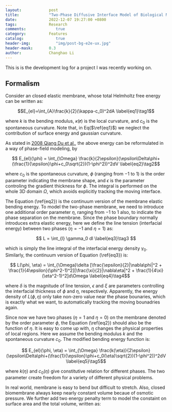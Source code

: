 ```yaml
---
layout:            post
title:             "Two-Phase Diffusive Interface Model of Biological Membranes"
date:              2022-12-07 19:27:00 +0800
tags:              Research
comments:			  true
category:          Features
catalog:    		  true
header-img: 		  "img/post-bg-e2e-ux.jpg"
header-mask:       0.3
author:            Changhao Li
---
```


This is is the development log for a project I was recently working on.

## Formalism

Consider an closed elastic membrane, whose total Helmholtz free energy can be written as:

$$E_{el}=\int_{A}\frac{k}{2}(\kappa-c_0)^2dA \label{eq1}\tag1$$

where $k$ is the bending modulus, $\kappa(\mathbf{r})$ is the local curvature, and $c_0$ is the spontaneous curvature. Note that, in Eq($\ref{eq1}$) we neglect the contribution of surface energy and gaussian curvature.

As stated in [2008 Qiang Du et al.](https://link.springer.com/article/10.1007/s00285-007-0118-2), the above energy can be reformulated in a way of phase-field modeling, by

$$ E_{el}(\phi) = \int_{\Omega} \frac{k}{2\epsilon}(\epsilon\Delta\phi+(\frac{1}{\epsilon}\phi+c_0\sqrt{2})(1-\phi^2))^2dV \label{eq2}\tag2$$

where $c_0$ is the spontaneous curvature, $\phi$ (ranging from $-1$ to $1$) is the order parameter indicating the membrane shape, and $\epsilon$ is the parameter controling the gradient thickness for $\phi$. The integral is performed on the whole 3D domain $\Omega$, which avoids explicitly tracking the moving interface.

The Equation (\ref{eq2}) is the continuum version of the membrane elastic bending energy. To model the two-phase membrane, we need to introduce one additional order parameter $\eta$, ranging from $-1$ to $1$ also, to indicate the phase separation on the membrane. Since the phase boundary normally introduces extra elastic energy, here we define the line tension (interfacial energy) between two phases ($\eta = -1$ and $\eta = 1$) as:

$$ L = \int_{l} \gamma_0 dl \label{eq3}\tag3 $$

which is simply the line integral of the interfacial energy density $\gamma_0$. Similarly, the continuum version of Equation (\ref{eq3}) is:

$$ L(\phi, \eta) = \int_{\Omega}\delta [\frac{\epsilon}{2}|\nabla\phi|^2 + \frac{1}{4\epsilon}(\phi^2-1)^2][\frac{\xi}{2}|\nabla\eta|^2 + \frac{1}{4\xi}(\eta^2-1)^2]d\Omega \label{eq4}\tag4$$

where $\delta$ is the magnitude of line tension, $\epsilon$ and $\xi$ are   parameters controlling the interfacial thickness of $\phi$ and $\eta$, respectively. Apparently, the energy density of $L(\phi, \eta)$ only take non-zero value near the phase bounaries, which is exactly what we want, to automatically tracking the moving bounadries again.

Since now we have two phases ($\eta=1$ and $\eta=0$) on the membrane denoted by the order parameter $\phi$, the Equation (\ref{eq2}) should also be the function of $\eta$. It is easy to come up with, $\eta$ changes the physical properties of local regions. Here we assume the bending modulus $k$ and the spontaneous curvature $c_0$. The modified bending energy function is:

$$ E_{el}(\phi, \eta) = \int_{\Omega} \frac{k(\eta)}{2\epsilon}(\epsilon\Delta\phi+(\frac{1}{\epsilon}\phi+c_0(\eta)\sqrt{2})(1-\phi^2))^2dV \label{eq5}\tag5$$


where $k(\eta)$ and $c_0(\eta)$ give constitutive relation for different phases. The two parameter create freedom for a variety of different physical problems.

In real world, membrane is easy to bend but difficult to stretch. Also, closed biomembrane always keep nearly constant volume becaue of osmotic pressure. We further add two energy penalty term to model the constaint on surface area and the total volume, written as:


